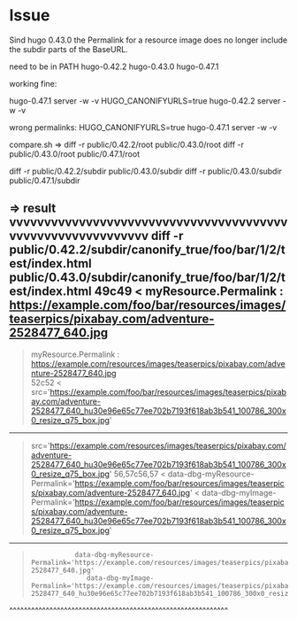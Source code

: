 Issue
=====

Sind hugo 0.43.0 the Permalink for a resource image does no longer include the
subdir parts of the BaseURL.


need to be in PATH
hugo-0.42.2
hugo-0.43.0
hugo-0.47.1


working fine:

hugo-0.47.1 server -w -v
HUGO_CANONIFYURLS=true hugo-0.42.2 server -w -v

wrong permalinks:
HUGO_CANONIFYURLS=true hugo-0.47.1 server -w -v



compare.sh
=>
diff -r public/0.42.2/root public/0.43.0/root
diff -r public/0.43.0/root public/0.47.1/root

diff -r public/0.42.2/subdir public/0.43.0/subdir
diff -r public/0.43.0/subdir public/0.47.1/subdir

=> result
vvvvvvvvvvvvvvvvvvvvvvvvvvvvvvvvvvvvvvvvvvvvvvvvvvvvvvvvvvvv
diff -r public/0.42.2/subdir/canonify_true/foo/bar/1/2/test/index.html public/0.43.0/subdir/canonify_true/foo/bar/1/2/test/index.html
49c49
< myResource.Permalink              : https://example.com/foo/bar/resources/images/teaserpics/pixabay.com/adventure-2528477_640.jpg <br/>
---
> myResource.Permalink              : https://example.com/resources/images/teaserpics/pixabay.com/adventure-2528477_640.jpg <br/>
52c52
<   src='https://example.com/foo/bar/resources/images/teaserpics/pixabay.com/adventure-2528477_640_hu30e96e65c77ee702b7193f618ab3b541_100786_300x0_resize_q75_box.jpg'
---
>   src='https://example.com/resources/images/teaserpics/pixabay.com/adventure-2528477_640_hu30e96e65c77ee702b7193f618ab3b541_100786_300x0_resize_q75_box.jpg'
56,57c56,57
<                data-dbg-myResource-Permalink='https://example.com/foo/bar/resources/images/teaserpics/pixabay.com/adventure-2528477_640.jpg'
<                   data-dbg-myImage-Permalink='https://example.com/foo/bar/resources/images/teaserpics/pixabay.com/adventure-2528477_640_hu30e96e65c77ee702b7193f618ab3b541_100786_300x0_resize_q75_box.jpg'
---
>                data-dbg-myResource-Permalink='https://example.com/resources/images/teaserpics/pixabay.com/adventure-2528477_640.jpg'
>                   data-dbg-myImage-Permalink='https://example.com/resources/images/teaserpics/pixabay.com/adventure-2528477_640_hu30e96e65c77ee702b7193f618ab3b541_100786_300x0_resize_q75_box.jpg'
^^^^^^^^^^^^^^^^^^^^^^^^^^^^^^^^^^^^^^^^^^^^^^^^^^^^^^^^^^^^
